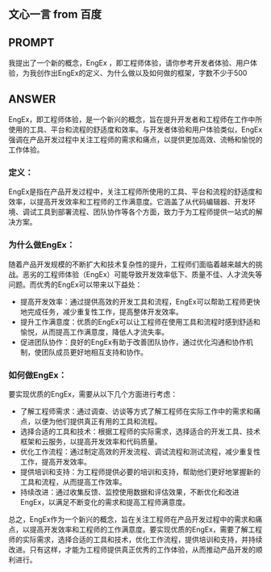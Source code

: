 ## 文心一言 from 百度

## PROMPT
我提出了一个新的概念，EngEx ，即工程师体验，请你参考开发者体验、用户体验，为我创作出EngEx的定义、为什么做以及如何做的框架，字数不少于500

## ANSWER 

EngEx，即工程师体验，是一个新兴的概念，旨在提升开发者和工程师在工作中所使用的工具、平台和流程的舒适度和效率。与开发者体验和用户体验类似，EngEx强调在产品开发过程中关注工程师的需求和痛点，以提供更加高效、流畅和愉悦的工作体验。

### 定义：

EngEx是指在产品开发过程中，关注工程师所使用的工具、平台和流程的舒适度和效率，以提高开发效率和工程师的工作满意度。它涵盖了从代码编辑器、开发环境、调试工具到部署流程、团队协作等各个方面，致力于为工程师提供一站式的解决方案。

### 为什么做EngEx：

随着产品开发规模的不断扩大和技术复杂性的提升，工程师们面临着越来越大的挑战。恶劣的工程师体验（EngEx）可能导致开发效率低下、质量不佳、人才流失等问题。而优秀的EngEx可以带来以下益处：

- 提高开发效率：通过提供高效的开发工具和流程，EngEx可以帮助工程师更快地完成任务，减少重复性工作，提高整体开发效率。
- 提升工作满意度：优质的EngEx可以让工程师在使用工具和流程时感到舒适和愉悦，从而提高工作满意度，降低人才流失率。
- 促进团队协作：良好的EngEx有助于改善团队协作，通过优化沟通和协作机制，使团队成员更好地相互支持和协作。

### 如何做EngEx：

要实现优质的EngEx，需要从以下几个方面进行考虑：

- 了解工程师需求：通过调查、访谈等方式了解工程师在实际工作中的需求和痛点，以便为他们提供真正有用的工具和流程。
- 选择合适的工具和技术：根据工程师的实际需求，选择适合的开发工具、技术框架和云服务，以提高开发效率和代码质量。
- 优化工作流程：通过制定高效的开发流程、调试流程和测试流程，减少重复性工作，提高开发效率。
- 提供培训和支持：为工程师提供必要的培训和支持，帮助他们更好地掌握新的工具和流程，从而提高工作效率。
- 持续改进：通过收集反馈、监控使用数据和评估效果，不断优化和改进EngEx，以满足不断变化的需求和提高工程师满意度。

总之，EngEx作为一个新兴的概念，旨在关注工程师在产品开发过程中的需求和痛点，以提高开发效率和工程师的工作满意度。要实现优质的EngEx，需要了解工程师的实际需求，选择合适的工具和技术，优化工作流程，提供培训和支持，并持续改进。只有这样，才能为工程师提供真正优秀的工作体验，从而推动产品开发的顺利进行。
